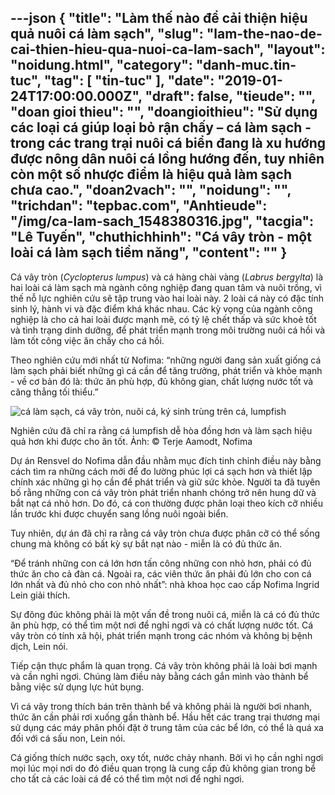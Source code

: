 ---json
{
    "title": "Làm thế nào để cải thiện hiệu quả nuôi cá làm sạch",
    "slug": "lam-the-nao-de-cai-thien-hieu-qua-nuoi-ca-lam-sach",
    "layout": "noidung.html",
    "category": "danh-muc.tin-tuc",
    "tag": [
        "tin-tuc"
    ],
    "date": "2019-01-24T17:00:00.000Z",
    "draft": false,
    "tieude": "",
    "doan gioi thieu": "",
    "doangioithieu": "Sử dụng các loại cá giúp loại bỏ rận chấy – cá làm sạch - trong các trang trại nuôi cá biển đang là xu hướng được nông dân nuôi cá lồng hướng đến, tuy nhiên còn một số nhược điểm là hiệu quả làm sạch chưa cao.",
    "doan2vach": "",
    "noidung": "",
    "trichdan": "tepbac.com",
    "Anhtieude": "/img/ca-lam-sach_1548380316.jpg",
    "tacgia": "Lê Tuyến",
    "chuthichhinh": "Cá vây tròn - một loài cá làm sạch tiềm năng",
    "__content__": ""
}
---
<p>C&aacute; v&acirc;y tr&ograve;n (<em>Cyclopterus lumpus</em>) v&agrave; c&aacute; h&agrave;ng ch&agrave;i v&agrave;ng (<em>Labrus bergylta</em>) l&agrave; hai lo&agrave;i c&aacute; l&agrave;m sạch m&agrave; ng&agrave;nh c&ocirc;ng nghiệp đang quan t&acirc;m v&agrave; nu&ocirc;i trồng, v&igrave; thế nỗ lực nghi&ecirc;n cứu sẽ tập trung v&agrave;o hai lo&agrave;i n&agrave;y. 2 lo&agrave;i c&aacute; n&agrave;y c&oacute; đặc t&iacute;nh sinh l&yacute;, h&agrave;nh vi v&agrave; đặc điểm kh&aacute; kh&aacute;c nhau. C&aacute;c kỳ vọng của ng&agrave;nh c&ocirc;ng nghiệp l&agrave; cho cả hai lo&agrave;i được mạnh mẽ, c&oacute; tỷ lệ chết thấp v&agrave; sức khoẻ tốt v&agrave; t&igrave;nh trạng dinh dưỡng, để ph&aacute;t triển mạnh trong m&ocirc;i trường nu&ocirc;i c&aacute; hồi v&agrave; l&agrave;m tốt c&ocirc;ng việc ăn chấy cho c&aacute; hồi.</p>

<p>Theo nghi&ecirc;n cứu mới nhất từ Nofima: &ldquo;những người đang sản xuất giống c&aacute; l&agrave;m sạch phải biết những g&igrave; c&aacute; cần để tăng trưởng, ph&aacute;t triển v&agrave; khỏe mạnh - về cơ bản đ&oacute; l&agrave;: thức ăn ph&ugrave; hợp, đủ kh&ocirc;ng gian, chất lượng nước tốt v&agrave; căng thẳng tối thiểu.&rdquo;</p>

<p><img alt="cá làm sạch, cá vây tròn, nuôi cá, ký sinh trùng trên cá, lumpfish " src="https://tepbac.com/upload/images/2019/01/ca-vay-tron-lumfish_1548380169.jpg" title="cá làm sạch, cá vây tròn, nuôi cá, ký sinh trùng trên cá, lumpfish " /></p>

<p>Nghi&ecirc;n cứu đ&atilde; chỉ ra rằng c&aacute; lumpfish dễ h&ograve;a đồng hơn v&agrave; l&agrave;m sạch hiệu quả hơn khi được cho ăn tốt. Ảnh: &copy; Terje Aamodt, Nofima</p>

<p>Dự &aacute;n Rensvel do Nofima dẫn đầu nhằm mục đ&iacute;ch tinh chỉnh điều n&agrave;y bằng c&aacute;ch t&igrave;m ra những c&aacute;ch mới để đo lường ph&uacute;c lợi c&aacute; sạch hơn v&agrave; thiết lập ch&iacute;nh x&aacute;c những g&igrave; họ cần để ph&aacute;t triển v&agrave; giữ sức khỏe. Người ta đ&atilde; tuy&ecirc;n bố rằng những con c&aacute; v&acirc;y tr&ograve;n ph&aacute;t triển nhanh ch&oacute;ng trở n&ecirc;n hung dữ v&agrave; bắt nạt c&aacute; nhỏ hơn. Do đ&oacute;, c&aacute; con thường được ph&acirc;n loại theo k&iacute;ch cỡ nhiều lần trước khi được chuyển sang lồng nu&ocirc;i ngo&agrave;i biển.</p>

<p>Tuy nhi&ecirc;n, dự &aacute;n đ&atilde; chỉ ra rằng c&aacute; v&acirc;y tr&ograve;n chưa được ph&acirc;n cỡ c&oacute; thể sống chung m&agrave; kh&ocirc;ng c&oacute; bất kỳ sự bắt nạt n&agrave;o - miễn l&agrave; c&oacute; đủ thức ăn.</p>

<p>&ldquo;Để tr&aacute;nh những con c&aacute; lớn hơn tấn c&ocirc;ng những con nhỏ hơn, phải c&oacute; đủ thức ăn cho cả đ&agrave;n c&aacute;. Ngo&agrave;i ra, c&aacute;c vi&ecirc;n thức ăn phải đủ lớn cho con c&aacute; lớn nhất v&agrave; đủ nhỏ cho con nhỏ nhất&rdquo;: nh&agrave; khoa học cao cấp Nofima Ingrid Lein giải th&iacute;ch.</p>

<p>Sự đ&ocirc;ng đ&uacute;c kh&ocirc;ng phải l&agrave; một vấn đề trong nu&ocirc;i c&aacute;, miễn l&agrave; c&aacute; c&oacute; đủ thức ăn ph&ugrave; hợp, c&oacute; thể t&igrave;m một nơi để nghỉ ngơi v&agrave; c&oacute; chất lượng nước tốt. C&aacute; v&acirc;y tr&ograve;n c&oacute; t&iacute;nh x&atilde; hội, ph&aacute;t triển mạnh trong c&aacute;c nh&oacute;m v&agrave; kh&ocirc;ng bị bệnh dịch, Lein n&oacute;i.</p>

<p>Tiếp cận thực phẩm l&agrave; quan trọng. C&aacute; v&acirc;y tr&ograve;n kh&ocirc;ng phải l&agrave; lo&agrave;i bơi mạnh v&agrave; cần nghỉ ngơi. Ch&uacute;ng l&agrave;m điều n&agrave;y bằng c&aacute;ch gắn m&igrave;nh v&agrave;o th&agrave;nh bể bằng việc sử dụng lực h&uacute;t bụng.</p>

<p>V&igrave; c&aacute; v&acirc;y trong th&iacute;ch b&aacute;n tr&ecirc;n th&agrave;nh bể v&agrave; kh&ocirc;ng phải l&agrave; người bơi nhanh, thức ăn cần phải rơi xuống gần th&agrave;nh bể. Hầu hết c&aacute;c trang trại thương mại sử dụng c&aacute;c m&aacute;y ph&acirc;n phối đặt ở trung t&acirc;m của c&aacute;c bể lớn, c&oacute; thể l&agrave; qu&aacute; xa đối với c&aacute; sấu non, Lein n&oacute;i.</p>

<p>C&aacute; giống th&iacute;ch nước sạch, oxy tốt, nước chảy nhanh. Bởi v&igrave; họ cần nghỉ ngơi mọi l&uacute;c mọi nơi do đ&oacute; điều quan trọng l&agrave; cung cấp đủ kh&ocirc;ng gian trong bể cho tất cả c&aacute;c lo&agrave;i c&aacute; để c&oacute; thể t&igrave;m một nơi để nghỉ ngơi.</p>
